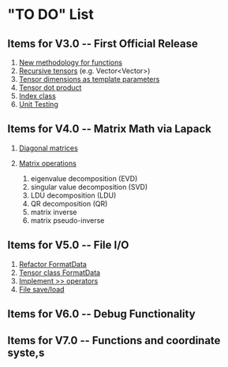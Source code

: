 
# "TO DO" List

## Items for V3.0 -- First Official Release

1. [New methodology for functions](newfunctions.md)
1. [Recursive tensors](recursive.md) (e.g. Vector<Vector<double>>)
1. [Tensor dimensions as template parameters](templatedimensions.md) 
1. [Tensor dot product](dotproduct.md)
1. [Index class](index.md)
1. [Unit Testing](unittesting.md)

## Items for V4.0 -- Matrix Math via Lapack
1. [Diagonal matrices](diagonal.md)
1. [Matrix operations](lapack.md)

   1. eigenvalue decomposition (EVD)
   1. singular value decomposition (SVD)
   1. LDU decomposition (LDU)
   1. QR decomposition (QR)
   1. matrix inverse
   1. matrix pseudo-inverse

## Items for V5.0 -- File I/O
1. [Refactor FormatData](formatdata.md)
1. [Tensor class FormatData](tensorformatdata.md)
1. [Implement >> operators](inputstreams.md)
1. [File save/load](fileio.md)

## Items for V6.0 -- Debug Functionality

## Items for V7.0 -- Functions and coordinate syste,s

  

